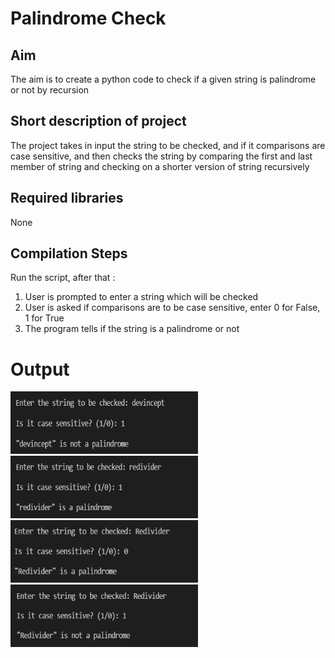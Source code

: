 # Palindrome Check  


## Aim

The aim is to create a python code to check if a given string is palindrome or not by recursion

## Short description of project

The project takes in input the string to be checked, and if it comparisons are case sensitive, 
and then checks the string by comparing the first and last member of string and checking on a shorter version of string recursively

## Required libraries

None

## Compilation Steps
Run the script, after that :
  
 1. User is prompted to enter a string which will be checked
 2. User is asked if comparisons are to be case sensitive, enter 0 for False, 1 for True
 3. The program tells if the string is a palindrome or not



# Output

<img width = 300 height = 100 src="../Palindrome Check/Images/Palindrome_Check_1.PNG">
<img width = 300 height = 100 src="../Palindrome Check/Images/Palindrome_Check_2.PNG">
<img width = 300 height = 100 src="../Palindrome Check/Images/Palindrome_Check_3.PNG">
<img width = 300 height = 100 src="../Palindrome Check/Images/Palindrome_Check_4.PNG">
